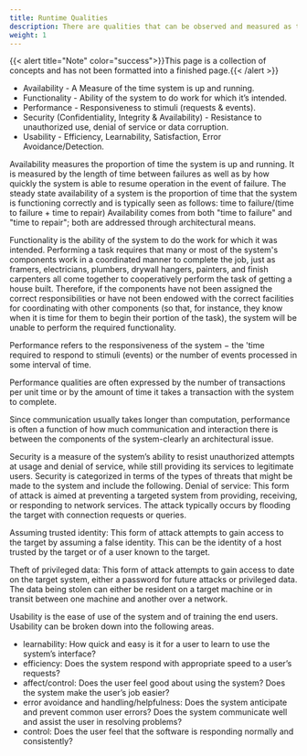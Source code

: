 ```yaml
---
title: Runtime Qualities
description: There are qualities that can be observed and measured as the system executes.
weight: 1
---
```

{{< alert title="Note" color="success">}}This page is a collection of concepts and has not been formatted into a finished page.{{< /alert >}}

- Availability - A Measure of the time system is up and running.
- Functionality - Ability of the system to do work for which it’s intended.
- Performance - Responsiveness to stimuli (requests & events).
- Security (Confidentiality, Integrity & Availability) - Resistance to unauthorized use, denial of service or data corruption. 
- Usability - Efficiency, Learnability, Satisfaction, Error Avoidance/Detection.

Availability measures the proportion of time the system is up and running. 
It is measured by the length of time between failures as well as by how quickly the system is able to resume operation in the event of failure. The steady state availability of a system is the proportion of time that the system is functioning correctly and is typically seen as follows: 
    time to failure/(time to failure + time to repair) 
Availability comes from both "time to failure" and "time to repair"; both are addressed through architectural means. 

Functionality is the ability of the system to do the work for which it was intended. 
Performing a task requires that many or most of the system's components work in a coordinated manner to complete the job, just as framers, electricians, plumbers, drywall hangers, painters, and finish carpenters all come together to cooperatively perform the task of getting a house built. 
Therefore, if the components have not been assigned the correct responsibilities or have not been endowed with the correct facilities for coordinating with other components (so that, for instance, they know when it is time for them to begin their portion of the task), the system will be unable to perform the required functionality. 

Performance refers to the responsiveness of the system − the 'time required to respond to stimuli (events) or the number of events processed in some interval of time. 

Performance qualities are often expressed by the number of transactions per unit time or by the amount of time it takes a transaction with the system to complete. 

Since communication usually takes longer than computation, performance is often a function of how much communication and interaction there is between the components of the system-clearly an architectural issue. 

Security is a measure of the system’s ability to resist unauthorized attempts at usage and denial of service, while still providing its services to legitimate users.  Security is categorized in terms of the types of threats that might be made to the system and include the following.
Denial of service:  This form of attack is aimed at preventing a targeted system from providing, receiving, or responding to network services.  The attack typically occurs by flooding the target with connection requests or queries.

Assuming trusted identity:  This form of attack attempts to gain access to the target by assuming a false identity.  This can be the identity of a host trusted by the target or of a user known to the target.

Theft of privileged data:  This form of attack attempts to gain access to date on the target system, either a password for future attacks or privileged data.  The data being stolen can either be resident on a target machine or in transit between one machine and another over a network.

Usability is the ease of use of the system and of training the end users.  Usability can be broken down into the following areas.
- learnability:  How quick and easy is it for a user to learn to use the system’s interface?
- efficiency:  Does the system respond with appropriate speed to a user’s requests?
- affect/control:  Does the user feel good about using the system?  Does the system make the user’s job easier?
- error avoidance and handling/helpfulness:  Does the system anticipate and prevent common user errors?   Does the system communicate well and assist the user in resolving problems?
- control:  Does the user feel that the software is responding normally and consistently?



